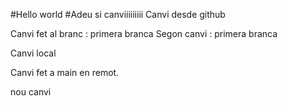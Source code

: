 
#Hello world
#Adeu si
canviiiiiiiii
Canvi desde github

Canvi fet al branc : primera branca
 Segon canvi : primera branca

Canvi local
 
 
 
 Canvi fet a main en remot.


nou canvi
